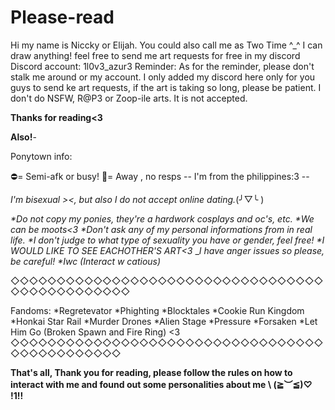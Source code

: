 # Please-read
Hi my name is Niccky or Elijah. You could also call me as Two Time ^_^
I can draw anything! feel free to send me art requests for free in my discord
Discord account: 1l0v3_azur3
Reminder: 
As for the reminder, please don't stalk me around or my account. I only added my discord here only for you guys to send ke art requests, if the art is taking so long, please be patient. 
I don't do NSFW, R@P3 or Zoop-ile arts. It is not accepted.

__Thanks for reading<3__

__Also!__-

Ponytown info:

⛔= Semi-afk or busy!
🌙= Away , no resps
-- I'm from the philippines:3 --
    
*I'm bisexual ><, but also I do not accept online dating.*(╯▽╰ )

_*Do not copy my ponies, they're a hardwork cosplays and oc's, etc._
_*We can be moots<3_
_*Don't ask any of my personal informations from in real life._
_*I don't judge to what type of sexuality you have or gender, feel free!_
_*I WOULD LIKE TO SEE EACHOTHER'S ART<3_
_*I  have anger issues so please, be careful!*
_*Iwc (Interact w catious)_

◇◇◇◇◇◇◇◇◇◇◇◇◇◇◇◇◇◇◇◇◇◇◇◇◇◇◇◇◇◇◇◇◇◇◇◇◇◇◇◇◇◇◇◇◇◇◇

Fandoms:
*Regretevator
*Phighting
*Blocktales
*Cookie Run Kingdom
*Honkai Star Rail
*Murder Drones
*Alien Stage
*Pressure
*Forsaken
*Let Him Go (Broken Spawn and Fire Ring) <3
◇◇◇◇◇◇◇◇◇◇◇◇◇◇◇◇◇◇◇◇◇◇◇◇◇◇◇◇◇◇◇◇◇◇◇◇◇◇◇◇◇◇◇◇◇◇

__That's all, Thank you for reading, please follow the rules on how to interact with me and found out some personalities about me \ (≧︶≦)♡ !1!!__
